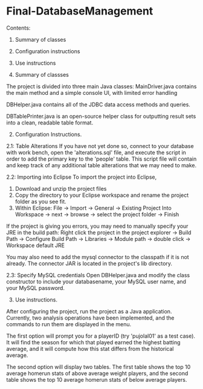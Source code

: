# Final-DatabaseManagement

Contents:
1. Summary of classes
2. Configuration instructions
3. Use instructions

1. Summary of classses

The project is divided into three main Java classes: 
MainDriver.java contains the main method and a simple console UI, with limited error handling

DBHelper.java contains all of the JDBC data access methods and queries. 

DBTablePrinter.java is an open-source helper class for outputting result sets into a clean, readable table format.

2. Configuration Instructions.

2.1: Table Alterations
If you have not yet done so, connect to your database with work bench, open the 'alterations.sql' file, and execute the script in order to add the primary key to the 'people' table. This script file will contain and keep track of any additional table alterations that we may need to make.

2.2: Importing into Eclipse
To import the project into Eclipse, 
  1. Download and unzip the project files 
  2. Copy the directory to your Eclipse workspace and rename the project folder as you see fit.
  3. Within Eclipse: File -> Import -> General -> Existing Project Into Workspace -> next -> browse -> select the project folder -> Finish
  
If the project is giving you errors, you may need to manually specify your JRE in the build path: Right click the project in the project explorer -> Build Path -> Configure Build Path -> Libraries -> Module path -> double click -> Workspace default JRE

You may also need to add the mysql connector to the classpath if it is not already. The connector JAR is located in the project's lib directory.

2.3: Specify MySQL credentials
Open DBHelper.java and modify the class constructor to include your databasename, your MySQL user name, and your MySQL password.

3. Use instructions.

After configuring the project, run the project as a Java application. Currently, two analysis operations have been implemented, and the commands to run them are displayed in the menu.

The first option will prompt you for a playerID (try 'pujolal01' as a test case). It will find the season for which that played earned the highest batting average, and it will compute how this stat differs from the historical average.

The second option will display two tables. The first table shows the top 10 average homerun stats of above average weight players, and the second table shows the top 10 average homerun stats of below average players. 
